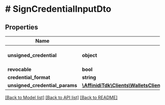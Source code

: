 # # SignCredentialInputDto

## Properties

Name | Type | Description | Notes
------------ | ------------- | ------------- | -------------
**unsigned_credential** | **object** | Unsigned Credential. If provided \&quot;unsignedCredentialParams\&quot; is not accepted | [optional]
**revocable** | **bool** |  | [optional]
**credential_format** | **string** |  | [optional]
**unsigned_credential_params** | [**\AffinidiTdk\Clients\WalletsClient\Model\SignCredentialInputDtoUnsignedCredentialParams**](SignCredentialInputDtoUnsignedCredentialParams.md) |  | [optional]

[[Back to Model list]](../../README.md#models) [[Back to API list]](../../README.md#endpoints) [[Back to README]](../../README.md)
